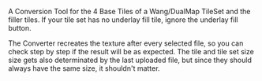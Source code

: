 A Conversion Tool for the 4 Base Tiles of a Wang/DualMap TileSet and the filler tiles.
If your tile set has no underlay fill tile, ignore the underlay fill button. 

The Converter recreates the texture after every selected file, so you can check step by step if the result will be as expected.
The tile and tile set size size gets also determinated by the last uploaded file, but since they should always have the same size, it shouldn't matter. 

